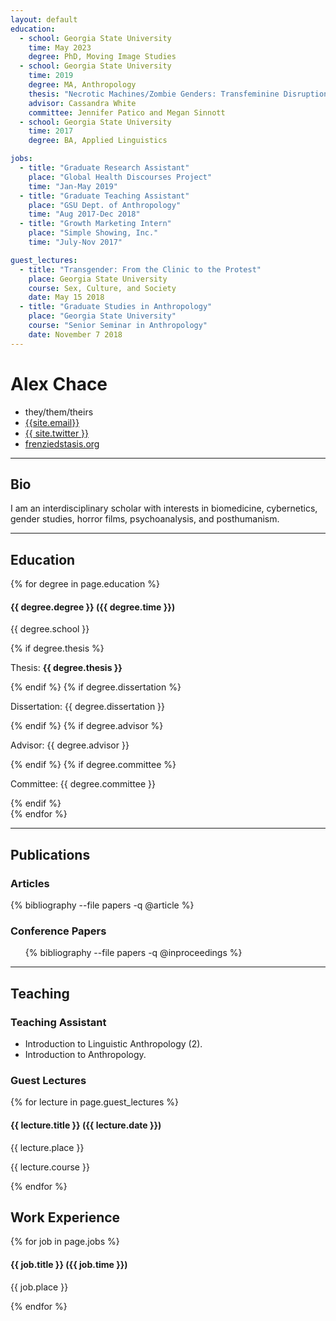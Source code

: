 ```yaml
---
layout: default
education:
  - school: Georgia State University
    time: May 2023
    degree: PhD, Moving Image Studies
  - school: Georgia State University
    time: 2019
    degree: MA, Anthropology
    thesis: "Necrotic Machines/Zombie Genders: Transfeminine Disruptions of Feminist Progress"
    advisor: Cassandra White
    committee: Jennifer Patico and Megan Sinnott
  - school: Georgia State University
    time: 2017
    degree: BA, Applied Linguistics

jobs:
  - title: "Graduate Research Assistant"
    place: "Global Health Discourses Project"
    time: "Jan-May 2019"
  - title: "Graduate Teaching Assistant"
    place: "GSU Dept. of Anthropology"
    time: "Aug 2017-Dec 2018"
  - title: "Growth Marketing Intern"
    place: "Simple Showing, Inc."
    time: "July-Nov 2017"

guest_lectures:
  - title: "Transgender: From the Clinic to the Protest"
    place: Georgia State University
    course: Sex, Culture, and Society
    date: May 15 2018
  - title: "Graduate Studies in Anthropology"
    place: "Georgia State University"
    course: "Senior Seminar in Anthropology"
    date: November 7 2018
---
```


# Alex Chace
<ul class="contact">
	<li><i class="fas fa-neuter"></i> they/them/theirs</li>
	<li><i class="fas fa-envelope"></i> <a href="mailto:{{ site.email }}">{{site.email}}</a></li>
	<li><i class="fab fa-twitter"></i> <a href="twitter.com/{{ site.twitter }}">{{ site.twitter }}</a></li>
	<li><i class="fas fa-blog"></i> <a href="https://frenziedstasis.org">frenziedstasis.org</a></li>
</ul>

<hr>

## <i class="fas fa-address-book"></i> Bio
I am an interdisciplinary scholar with interests in biomedicine, cybernetics, gender studies, horror films, psychoanalysis, and posthumanism.

<hr>

## <i class="fas fa-university"></i> Education

{% for degree in page.education %}
<div class="degree">
	<h4>{{ degree.degree }} ({{ degree.time }})</h4>
	<p>{{ degree.school }}</p>
	{% if degree.thesis %}
		<p>Thesis: <b>{{ degree.thesis }}</b></p>
	{% endif %}
	{% if degree.dissertation %}
		<p>Dissertation: {{ degree.dissertation }}</p>
	{% endif %}
	{% if degree.advisor %}
		<p>Advisor: {{ degree.advisor }}</p>
	{% endif %}
	{% if degree.committee %}
		<p>Committee: {{ degree.committee }}</p>
	{% endif %}
</div>
{% endfor %}

<hr>

## <i class="fas fa-file-alt"></i> Publications

### Articles

{% bibliography --file papers -q @article %}

### Conference Papers

<ul class="bibliography">
{% bibliography --file papers -q @inproceedings %}
</ul>

<hr>

## <i class="fas fa-chalkboard-teacher"></i> Teaching

### Teaching Assistant
- Introduction to Linguistic Anthropology (2).
- Introduction to Anthropology.

### Guest Lectures

{% for lecture in page.guest_lectures %}
<div class="degree">
	<h4>{{ lecture.title }} ({{ lecture.date }})</h4>
	<p>{{ lecture.place }}</p>
	<p>{{ lecture.course }}</p>
</div>
{% endfor %}

## <i class="fas fa-briefcase"></i> Work Experience

{% for job in page.jobs %}
<div class="degree">
	<h4>{{ job.title }} ({{ job.time }})</h4>
	<p>{{ job.place }}</p>
</div>
{% endfor %}